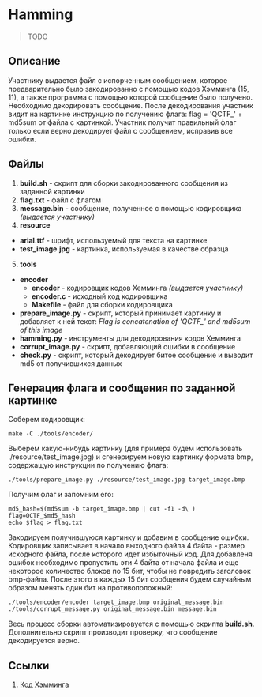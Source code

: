 Hamming
======

> TODO

Описание
--------
Участнику выдается файл с испорченным сообщением, которое предварительно было закодированно с помощью кодов Хэмминга (15, 11), а также программа с помощью которой сообщение было получено. Необходимо декодировать сообщение. После декодирования участник видит на картинке инструкцию по получению флага: flag = 'QCTF_' + md5sum от файла с картинкой. Участник получит правильный флаг только если верно декодирует файл с сообщением, исправив все ошибки.

Файлы
-----
1. **build.sh** - скрипт для сборки закодированного сообщения из заданной картинки
2. **flag.txt** - файл с флагом
3. **message.bin** - сообщение, полученное с помощью кодировщика *(выдается участнику)*
4. **resource**
  * **arial.ttf** - шрифт, используемый для текста на картинке
  * **test_image.jpg** - картинка, используемая в качестве образца
5. **tools**
  * **encoder**
    * **encoder** - кодировщик кодов Хемминга *(выдается участнику)*
    * **encoder.c** - исходный код кодировщика
    * **Makefile** - файл для сборки кодировщика
  * **prepare_image.py** - скрипт, который принимает картинку и добавляет к ней текст: *Flag is concatenation of 'QCTF_' and md5sum of this image*
  * **hamming.py** - инструменты для декодирования кодов Хемминга
  * **corrupt_image.py** - скрипт, добавляющий ошибки в сообщение
  * **check.py** - скрипт, который декодирует битое сообщение и выводит md5 от получившихся данных


Генерация флага и сообщения по заданной картинке
------------------------------------------------
Соберем кодировщик:
```
make -C ./tools/encoder/
```
Выберем какую-нибудь картинку (для примера будем использовать ./resource/test_image.jpg) и сгенерируем новую картинку формата bmp, содержащую инструкции по получению флага:
```
./tools/prepare_image.py ./resource/test_image.jpg target_image.bmp
```
Получим флаг и запомним его:
```
md5_hash=$(md5sum -b target_image.bmp | cut -f1 -d\ )
flag=QCTF_$md5_hash
echo $flag > flag.txt
```
Закодируем получившуюся картинку и добавим в сообщение ошибки. Кодировщик записывает в начало выходного файла 4 байта - размер исходного файла, после которого идет избыточный код. Для добавленя ошибок необходимо пропустить эти 4 байта от начала файла и еще некоторое количество блоков по 15 бит, чтобы не повредить заголовок bmp-файла. После этого в каждых 15 бит сообщения будем случайным образом менять один бит на противоположный:
```
./tools/encoder/encoder target_image.bmp original_message.bin
./tools/corrupt_message.py original_message.bin message.bin
```
Весь процесс сборки автоматизировуется с помощью скрипта **build.sh**. Дополнительно скрипт производит проверку, что сообщение декодируется верно.

Ссылки
------
1. [Код Хэмминга](https://ru.wikipedia.org/wiki/%D0%9A%D0%BE%D0%B4_%D0%A5%D1%8D%D0%BC%D0%BC%D0%B8%D0%BD%D0%B3%D0%B0)
